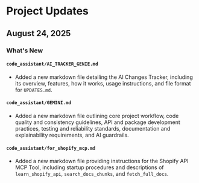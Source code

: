 # Project Updates

## August 24, 2025

### What's New

#### `code_assistant/AI_TRACKER_GENIE.md`

- Added a new markdown file detailing the AI Changes Tracker, including its overview, features, how it works, usage instructions, and file format for `UPDATES.md`.

#### `code_assistant/GEMINI.md`

- Added a new markdown file outlining core project workflow, code quality and consistency guidelines, API and package development practices, testing and reliability standards, documentation and explainability requirements, and AI guardrails.

#### `code_assistant/for_shopify_mcp.md`

- Added a new markdown file providing instructions for the Shopify API MCP Tool, including startup procedures and descriptions of `learn_shopify_api`, `search_docs_chunks`, and `fetch_full_docs`.